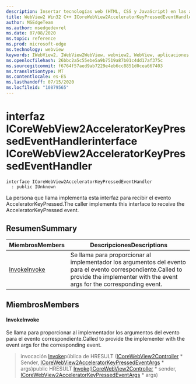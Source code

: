 ```yaml
---
description: Insertar tecnologías web (HTML, CSS y JavaScript) en las aplicaciones nativas con el control Microsoft Edge WebView2
title: WebView2 Win32 C++ ICoreWebView2AcceleratorKeyPressedEventHandler
author: MSEdgeTeam
ms.author: msedgedevrel
ms.date: 07/08/2020
ms.topic: reference
ms.prod: microsoft-edge
ms.technology: webview
keywords: IWebView2, IWebView2WebView, webview2, WebView, aplicaciones Win32, Win32, Edge, ICoreWebView2, ICoreWebView2Controller, control de explorador, HTML Edge, ICoreWebView2AcceleratorKeyPressedEventHandler
ms.openlocfilehash: 26bbc2a5c55ebe5a9b7519a87b01c4dd17af375c
ms.sourcegitcommit: f6764f57aed9ab7229e4eb6cc8851d0cea667403
ms.translationtype: MT
ms.contentlocale: es-ES
ms.lasthandoff: 07/15/2020
ms.locfileid: "10879565"
---
```

# <span data-ttu-id="24514-104">interfaz ICoreWebView2AcceleratorKeyPressedEventHandler</span><span class="sxs-lookup"><span data-stu-id="24514-104">interface ICoreWebView2AcceleratorKeyPressedEventHandler</span></span> 

```
interface ICoreWebView2AcceleratorKeyPressedEventHandler
  : public IUnknown
```

<span data-ttu-id="24514-105">La persona que llama implementa esta interfaz para recibir el evento AcceleratorKeyPressed.</span><span class="sxs-lookup"><span data-stu-id="24514-105">The caller implements this interface to receive the AcceleratorKeyPressed event.</span></span>

## <span data-ttu-id="24514-106">Resumen</span><span class="sxs-lookup"><span data-stu-id="24514-106">Summary</span></span>

 <span data-ttu-id="24514-107">Miembros</span><span class="sxs-lookup"><span data-stu-id="24514-107">Members</span></span>                        | <span data-ttu-id="24514-108">Descripciones</span><span class="sxs-lookup"><span data-stu-id="24514-108">Descriptions</span></span>
--------------------------------|---------------------------------------------
[<span data-ttu-id="24514-109">Invoke</span><span class="sxs-lookup"><span data-stu-id="24514-109">Invoke</span></span>](#invoke) | <span data-ttu-id="24514-110">Se llama para proporcionar al implementador los argumentos del evento para el evento correspondiente.</span><span class="sxs-lookup"><span data-stu-id="24514-110">Called to provide the implementer with the event args for the corresponding event.</span></span>

## <span data-ttu-id="24514-111">Miembros</span><span class="sxs-lookup"><span data-stu-id="24514-111">Members</span></span>

#### <span data-ttu-id="24514-112">Invoke</span><span class="sxs-lookup"><span data-stu-id="24514-112">Invoke</span></span> 

<span data-ttu-id="24514-113">Se llama para proporcionar al implementador los argumentos del evento para el evento correspondiente.</span><span class="sxs-lookup"><span data-stu-id="24514-113">Called to provide the implementer with the event args for the corresponding event.</span></span>

> <span data-ttu-id="24514-114">invocación [Invoke](#invoke)pública de HRESULT ([ICoreWebView2Controller](icorewebview2controller.md) \* Sender, [ICoreWebView2AcceleratorKeyPressedEventArgs](icorewebview2acceleratorkeypressedeventargs.md) \* args)</span><span class="sxs-lookup"><span data-stu-id="24514-114">public HRESULT [Invoke](#invoke)([ICoreWebView2Controller](icorewebview2controller.md) \* sender, [ICoreWebView2AcceleratorKeyPressedEventArgs](icorewebview2acceleratorkeypressedeventargs.md) \* args)</span></span>

